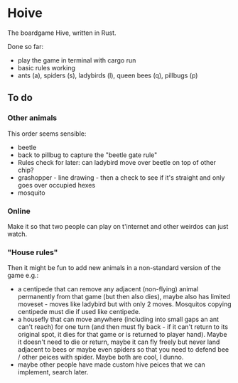 # Hoive
The boardgame Hive, written in Rust.

Done so far:
* play the game in terminal with cargo run
* basic rules working
* ants (a), spiders (s), ladybirds (l), queen bees (q), pillbugs (p)

## To do
### Other animals
This order seems sensible: 

* beetle
* back to pillbug to capture the "beetle gate rule"
* Rules check for later: can ladybird move over beetle on top of other chip?
* grashopper - line drawing - then a check to see if it's straight and only goes over occupied hexes
* mosquito

### Online
Make it so that two people can play on t'internet and other weirdos can just watch.

### "House rules"
Then it might be fun to add new animals in a non-standard version of the game e.g.:

* a centipede that can remove any adjacent (non-flying) animal permanently from that game (but then also dies), maybe also has limited moveset - moves like ladybird but with only 2 moves. Mosquitos copying centipede must die if used like centipede.
* a housefly that can move anywhere (including into small gaps an ant can't reach) for one turn (and then must fly back - if it can't return to its original spot, it dies for that game or is returned to player hand). Maybe it doesn't need to die or return, maybe it can fly freely but never land adjacent to bees or maybe even spiders so that you need to defend bee / other peices with spider. Maybe both are cool, I dunno.
* maybe other people have made custom hive peices that we can implement, search later.


